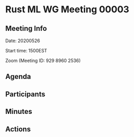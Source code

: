 
# Rust ML WG Meeting 00003 

## Meeting Info

Date: 20200526

Start time: 1500EST 

Zoom (Meeting ID: 929 8960 2536)

## Agenda



## Participants



## Minutes



## Actions

